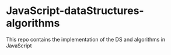 # JavaScript-dataStructures-algorithms
This repo contains the implementation of the DS and algorithms in JavaScript
